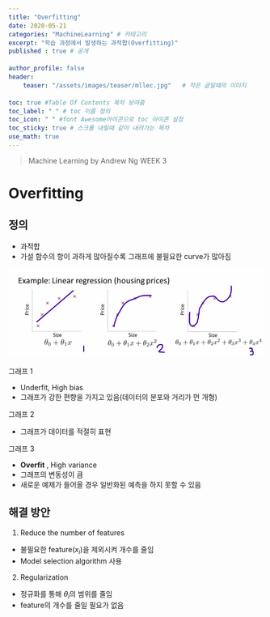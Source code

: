 ```yaml
---
title: "Overfitting"
date: 2020-05-21
categories: "MachineLearning" # 카테고리
excerpt: "학습 과정에서 발생하는 과적합(Overfitting)"
published : true # 공개

author_profile: false
header:
    teaser: "/assets/images/teaser/mllec.jpg"   # 작은 글일때의 이미지

toc: true #Table Of Contents 목차 보여줌
toc_label: " " # toc 이름 정의
toc_icon: " " #font Awesome아이콘으로 toc 아이콘 설정
toc_sticky: true # 스크롤 내릴때 같이 내려가는 목차
use_math: true
---
```


> Machine Learning by Andrew Ng WEEK 3

# Overfitting

## 정의

- 과적합
- 가설 함수의 항이 과하게 많아질수록 그래프에 불필요한 curve가 많아짐

![of](/assets/posts/ml/overfit01.jpg)

그래프 1
  - Underfit, High bias
  - 그래프가 강한 편향을 가지고 있음(데이터의 분포와 거리가 먼 개형)

그래프 2
  - 그래프가 데이터를 적절히 표현

그래프 3
  - **Overfit** , High variance
  - 그래프의 변동성이 큼
  - 새로운 예제가 들어올 경우 일반화된 예측을 하지 못할 수 있음


## 해결 방안

1. Reduce the number of features
  - 불필요한 feature($x_{i}$)을 제외시켜 개수를 줄임
  - Model selection algorithm 사용

2. Regularization
  - 정규화를 통해 $\theta_{i}$의 범위를 줄임
  - feature의 개수를 줄일 필요가 없음
